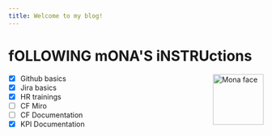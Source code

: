 ```yaml
---
title: Welcome to my blog!
---
```

# fOLLOWING mONA'S iNSTRUctions
<img alt= "Mona face" src= "https://camo.githubusercontent.com/8797aefd1d0b8261b015cbd51abd8e022c4e35a73a25ac04e581c0beb435f8d5/68747470733a2f2f6f63746f6465782e6769746875622e636f6d2f696d616765732f737570706f72746361742e706e67" width = "100" align = "right">

- [x] Github basics
- [x] Jira basics
- [x] HR trainings
- [ ] CF Miro
- [ ] CF Documentation
- [X] KPI Documentation
